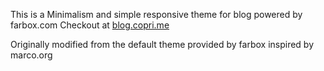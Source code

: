 This is a Minimalism and simple responsive theme for blog powered by farbox.com
Checkout at [blog.copri.me](http:/blog.copri.me)

Originally modified from the default theme provided by farbox
inspired by marco.org
